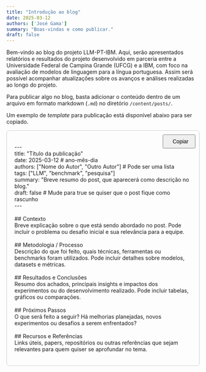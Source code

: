 ```yaml
---
title: "Introdução ao blog"
date: 2025-03-12
authors: ['José Gama']
summary: "Boas-vindas e como publicar."
draft: false
---
```


Bem-vindo ao blog do projeto LLM-PT-IBM. Aqui, serão apresentados relatórios e resultados do projeto desenvolvido em parceria entre a Universidade Federal de Campina Grande (UFCG) e a IBM, com foco na avaliação de modelos de linguagem para a língua portuguesa. Assim será possível acompanhar atualizações sobre os avanços e análises realizadas ao longo do projeto.  

Para publicar algo no blog, basta adicionar o conteúdo dentro de um arquivo em formato markdown (`.md`) no diretório `/content/posts/`.  

Um exemplo de _template_ para publicação está disponível abaixo para ser copiado.

<!-- Incluindo o Font Awesome para os ícones -->
<link href="https://cdnjs.cloudflare.com/ajax/libs/font-awesome/6.0.0-beta3/css/all.min.css" rel="stylesheet">

<div id="content" style="position: relative; padding: 20px; border: 1px solid #ccc; border-radius: 8px;">
  <!-- Botão com ícone de copiar e texto ao lado -->
  <button onclick="copyToClipboard()" style="position: absolute; top: 10px; right: 10px; padding: 8px 16px; font-size: 14px; cursor: pointer; display: flex; align-items: center;">
    <i id="copy-icon" class="fas fa-copy" style="margin-right: 8px;"></i>
    <span id="copy-text">Copiar</span>
  </button>

  <p id="content-text">
    ---<br>
    title: "Título da publicação"<br>
    date: 2025-03-12 # ano-mês-dia<br>
    authors: ["Nome do Autor", "Outro Autor"] # Pode ser uma lista<br>
    tags: ["LLM", "benchmark", "pesquisa"]<br>
    summary: "Breve resumo do post, que aparecerá como descrição no blog."<br>
    draft: false # Mude para true se quiser que o post fique como rascunho<br>
    ---<br>
    <br>
    ## Contexto <br>
    Breve explicação sobre o que está sendo abordado no post. Pode incluir o problema ou desafio inicial e sua relevância para a equipe.<br>
    <br>
    ## Metodologia / Processo <br>
    Descrição do que foi feito, quais técnicas, ferramentas ou benchmarks foram utilizados. Pode incluir detalhes sobre modelos, datasets e métricas. <br>
    <br>
    ## Resultados e Conclusões <br>
    Resumo dos achados, principais insights e impactos dos experimentos ou do desenvolvimento realizado. Pode incluir tabelas, gráficos ou comparações. <br>
    <br>
    ## Próximos Passos <br>
    O que será feito a seguir? Há melhorias planejadas, novos experimentos ou desafios a serem enfrentados? <br>
    <br>
    ## Recursos e Referências <br>
    Links úteis, papers, repositórios ou outras referências que sejam relevantes para quem quiser se aprofundar no tema. <br>
  </p>
</div>

<script>
  function copyToClipboard() {
    // Obter o conteúdo da div diretamente, sem selecioná-lo
    var contentText = document.getElementById("content-text").innerText;
    
    // Criar um elemento temporário para copiar o texto
    var tempInput = document.createElement("textarea");
    document.body.appendChild(tempInput);
    tempInput.value = contentText;
    tempInput.select();
    tempInput.setSelectionRange(0, 99999); // Para dispositivos móveis
    document.execCommand("copy");
    document.body.removeChild(tempInput);
    
    // Trocar o ícone para confirmado (check) e alterar o texto para "Copiado"
    var copyIcon = document.getElementById("copy-icon");
    var copyText = document.getElementById("copy-text");

    copyIcon.classList.remove("fa-copy");
    copyIcon.classList.add("fa-check");
    copyText.innerText = "Copiado";

    // Restaurar o ícone de copiar e o texto para "Copiar" após 2 segundos
    setTimeout(function() {
      copyIcon.classList.remove("fa-check");
      copyIcon.classList.add("fa-copy");
      copyText.innerText = "Copiar";
    }, 2000);
  }
</script>


